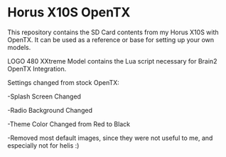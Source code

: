 # Horus X10S OpenTX
This repository contains the SD Card contents from my Horus X10S with OpenTX.  It can be used as a reference or base for setting up your own models.



LOGO 480 XXtreme Model contains the Lua script necessary for Brain2 OpenTX Integration.




Settings changed from stock OpenTX:

-Splash Screen Changed

-Radio Background Changed

-Theme Color Changed from Red to Black

-Removed most default images, since they were not useful to me, and especially not for helis :)
